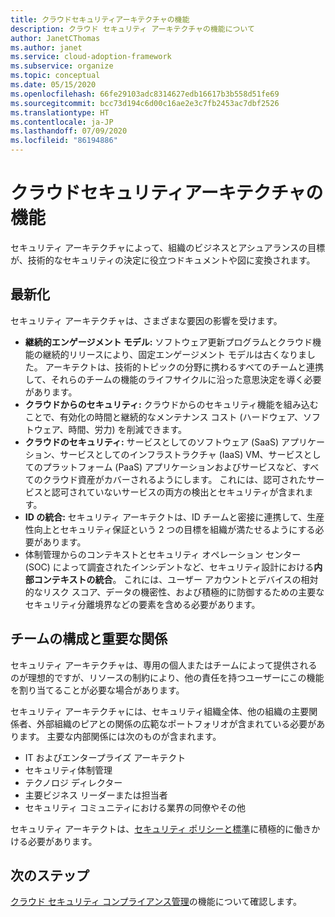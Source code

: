 ```yaml
---
title: クラウドセキュリティアーキテクチャの機能
description: クラウド セキュリティ アーキテクチャの機能について
author: JanetCThomas
ms.author: janet
ms.service: cloud-adoption-framework
ms.subservice: organize
ms.topic: conceptual
ms.date: 05/15/2020
ms.openlocfilehash: 66fe29103adc8314627edb16617b3b558d51fe69
ms.sourcegitcommit: bcc73d194c6d00c16ae2e3c7fb2453ac7dbf2526
ms.translationtype: HT
ms.contentlocale: ja-JP
ms.lasthandoff: 07/09/2020
ms.locfileid: "86194886"
---
```

# <a name="cloud-security-architecture-functions"></a>クラウドセキュリティアーキテクチャの機能

セキュリティ アーキテクチャによって、組織のビジネスとアシュアランスの目標が、技術的なセキュリティの決定に役立つドキュメントや図に変換されます。

## <a name="modernization"></a>最新化

セキュリティ アーキテクチャは、さまざまな要因の影響を受けます。

- **継続的エンゲージメント モデル:** ソフトウェア更新プログラムとクラウド機能の継続的リリースにより、固定エンゲージメント モデルは古くなりました。 アーキテクトは、技術的トピックの分野に携わるすべてのチームと連携して、それらのチームの機能のライフサイクルに沿った意思決定を導く必要があります。
- **クラウドからのセキュリティ:** クラウドからのセキュリティ機能を組み込むことで、有効化の時間と継続的なメンテナンス コスト (ハードウェア、ソフトウェア、時間、労力) を削減できます。
- **クラウドのセキュリティ:** サービスとしてのソフトウェア (SaaS) アプリケーション、サービスとしてのインフラストラクチャ (IaaS) VM、サービスとしてのプラットフォーム (PaaS) アプリケーションおよびサービスなど、すべてのクラウド資産がカバーされるようにします。 これには、認可されたサービスと認可されていないサービスの両方の検出とセキュリティが含まれます。
- **ID の統合:** セキュリティ アーキテクトは、ID チームと密接に連携して、生産性向上とセキュリティ保証という 2 つの目標を組織が満たせるようにする必要があります。
- 体制管理からのコンテキストとセキュリティ オペレーション センター (SOC) によって調査されたインシデントなど、セキュリティ設計における**内部コンテキストの統合**。 これには、ユーザー アカウントとデバイスの相対的なリスク スコア、データの機密性、および積極的に防御するための主要なセキュリティ分離境界などの要素を含める必要があります。

## <a name="team-composition-and-key-relationships"></a>チームの構成と重要な関係

セキュリティ アーキテクチャは、専用の個人またはチームによって提供されるのが理想的ですが、リソースの制約により、他の責任を持つユーザーにこの機能を割り当てることが必要な場合があります。

セキュリティ アーキテクチャには、セキュリティ組織全体、他の組織の主要関係者、外部組織のピアとの関係の広範なポートフォリオが含まれている必要があります。 主要な内部関係には次のものが含まれます。

- IT およびエンタープライズ アーキテクト
- セキュリティ体制管理
- テクノロジ ディレクター
- 主要ビジネス リーダーまたは担当者
- セキュリティ コミュニティにおける業界の同僚やその他

セキュリティ アーキテクトは、[セキュリティ ポリシーと標準](./cloud-security-policy-standards.md)に積極的に働きかける必要があります。

## <a name="next-steps"></a>次のステップ

[クラウド セキュリティ コンプライアンス管理](./cloud-security-compliance-management.md)の機能について確認します。
